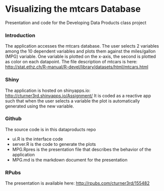 # Visualizing the mtcars Database
Presentation and code for the Developing Data Products class project
### Introduction
The application accesses the mtcars database. The user selects 2 variables among the 10 dependent variables and plots them against the miles/gallon (MPG) variable. One variable is plotted on the x-axis, the second is plotted as color on each datapoint. The file description of mtcars is here: http://stat.ethz.ch/R-manual/R-devel/library/datasets/html/mtcars.html

### Shiny
The application is hosted on shinyapps.io: http://cturner3rd.shinyapps.io/Assignment/  It is coded as a reactive app such that when the user selects a variable the plot is automatically generated using the new variable. 

### Github
The source code is in this dataproducts repo
- ui.R is the interface code
- server.R is the code to generate the plots
- MPG.Rpres is the presentation file that describes the behavior of the application
- MPG.md is the markdown document for the presentation

### RPubs
The presentation is available here: http://rpubs.com/cturner3rd/155482
